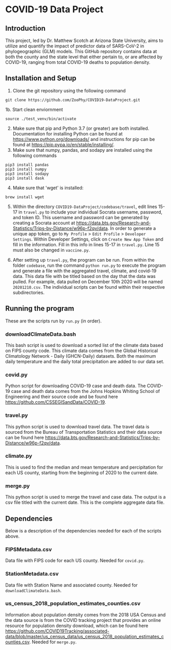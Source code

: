 # COVID-19 Data Project

## Introduction

This project, led by Dr. Matthew Scotch at Arizona State University, aims to utilize and quantify the impact of predictor data of SARS-CoV-2 in phylogeographic (GLM) models. This GitHub repository contains data at both the county and the state level that either pertain to, or are affected by COVID-19, ranging from total COVID-19 deaths to population density.  

## Installation and Setup

1. Clone the git repository using the following command
```
git clone https://github.com/ZooPhy/COVID19-DataProject.git
```
1b. Start clean enviornment
```
source ./test_venv/bin/activate
```

2. Make sure that pip and Python 3.7 (or greater) are both installed. Documentation for installing Python can be found at https://www.python.org/downloads/ and instructions for pip can be found at https://pip.pypa.io/en/stable/installing/.
3. Make sure that numpy, pandas, and sodapy are installed using the following commands
```
pip3 install pandas
pip3 install numpy
pip3 install sodapy
pip3 install dask
```
4. Make sure that 'wget' is installed:
```
brew install wget
```
5. Within the directory `COVID19-DataProject/codebase/travel`, edit lines 15-17 in `travel.py` to include your individual Socrata username, password, and token ID. This username and password can be generated by creating a Socrata account at https://data.bts.gov/Research-and-Statistics/Trips-by-Distance/w96p-f2qv/data. In order to generate a unique app token, go to `My Profile` > `Edit Profile` > `Developer Settings`. Within Developer Settings, click on `Create New App Token` and fill in the information. Fill in this info in lines 15-17 in `travel.py`. Line 15 must also be changed in `vaccine.py`.

6. After setting up `travel.py`, the program can be run. From within the folder `codebase`, run the command `python run.py` to execute the program and generate a file with the aggregated travel, climate, and covid-19 data. This data file with be titled based on the day that the data was pulled. For example, data pulled on December 10th 2020 will be named `20201210.csv`. The individual scripts can be found within their respective subdirectories.

## Running the program

These are the scripts run by `run.py` (in order).

### downloadClimateData.bash 
This bash script is used to download a sorted list of the climate data based on FIPS county code. This climate data comes from the Global Historical Climatology Network - Daily (GHCN-Daily) datasets. Both the maximum daily temperature and the daily total precipitation are added to our data set.

### covid.py
Python script for downloading COVID-19 case and death data. The COVID-19 case and death data comes from the Johns Hopkins Whiting School of Engineering and their source code and be found here https://github.com/CSSEGISandData/COVID-19.

### travel.py
This python script is used to download travel data. The travel data is sourced from the Bureau of Transportation Statistics and their data source can be found here https://data.bts.gov/Research-and-Statistics/Trips-by-Distance/w96p-f2qv/data. 

### climate.py
This is used to find the median and mean temperature and percipitation for each US county, starting from the beginning of 2020 to the current date.

### merge.py
This python script is used to merge the travel and case data. The output is a csv file titled with the current date. This is the complete aggregate data file.

## Dependencies
Below is a description of the dependencies needed for each of the scripts above.

### FIPSMetadata.csv
Data file with FIPS code for each US county. Needed for `covid.py`.

### StationMetadata.csv
Data file with Station Name and associated county. Needed for `downloadClimateData.bash`.

### us_census_2018_population_estimates_counties.csv
Information about population density comes from the 2018 USA Census and the data source is from the COVID tracking project that provides an online resource for population density download, which can be found here https://github.com/COVID19Tracking/associated-data/blob/master/us_census_data/us_census_2018_population_estimates_counties.csv. Needed for `merge.py`.


